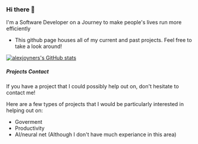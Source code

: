 ### Hi there 👋

I'm a Software Developer on a Journey to make people's lives run more efficiently

- This github page houses all of my current and past projects. Feel free to take a look around!

[![alexjoyners's GitHub stats](https://github-readme-stats.vercel.app/api?username=alexjoyner)](https://github.com/anuraghazra/github-readme-stats)

##### Projects Contact

If you have a project that I could possibly help out on, don't hesitate to contact me!

Here are a few types of projects that I would be particularly interested in helping out on:
- Goverment
- Productivity
- AI/neural net (Although I don't have much experiance in this area)
